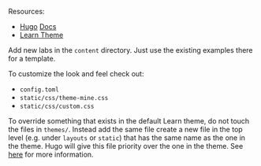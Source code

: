 

Resources:
- [Hugo](https://gohugo.io/) [Docs](https://gohugo.io/documentation/)
- [Learn Theme](https://learn.netlify.com/en/)

Add new labs in the `content` directory. Just use the existing examples there for a template.

To customize the look and feel check out:
- `config.toml`
- `static/css/theme-mine.css`
- `static/css/custom.css`

To override something that exists in the default Learn theme, do not touch the files in `themes/`. Instead add the same file create a new file in the top level (e.g. under `layouts` or `static`) that has the same name as the one in the theme. Hugo will give this file priority over the one in the theme. See [here](https://learn.netlify.com/en/basics/style-customization/) for more information.
